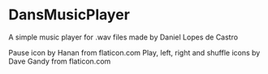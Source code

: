 # DansMusicPlayer
A simple music player for .wav files made by Daniel Lopes de Castro

Pause icon by Hanan from flaticon.com
Play, left, right and shuffle icons by Dave Gandy from flaticon.com
